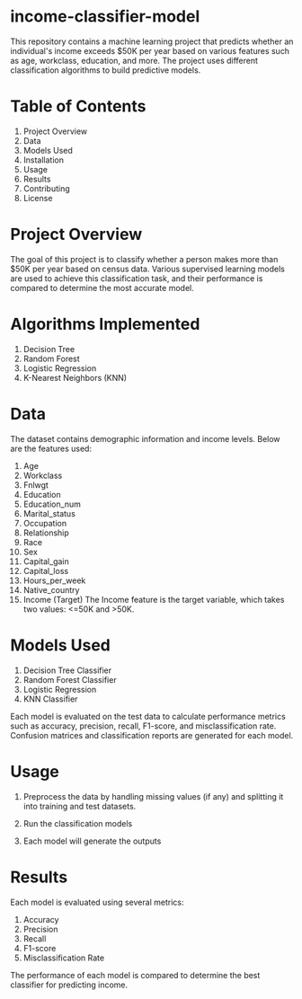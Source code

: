 # income-classifier-model

This repository contains a machine learning project that predicts whether an individual's income exceeds $50K per year based on various features such as age, workclass, education, and more. The project uses different classification algorithms to build predictive models.

# Table of Contents
1) Project Overview
2) Data
3) Models Used
4) Installation
5) Usage
6) Results
7) Contributing
8) License
# Project Overview
The goal of this project is to classify whether a person makes more than $50K per year based on census data. Various supervised learning models are used to achieve this classification task, and their performance is compared to determine the most accurate model.

# Algorithms Implemented
1) Decision Tree
2) Random Forest
3) Logistic Regression
4) K-Nearest Neighbors (KNN)

# Data
The dataset contains demographic information and income levels. Below are the features used:

1) Age
2) Workclass
3) Fnlwgt
4) Education
5) Education_num
6) Marital_status
7) Occupation
8) Relationship
9) Race
10) Sex
11) Capital_gain
12) Capital_loss
13) Hours_per_week
14) Native_country
15) Income (Target)
The Income feature is the target variable, which takes two values: <=50K and >50K.

# Models Used
1) Decision Tree Classifier
2) Random Forest Classifier
3) Logistic Regression
4) KNN Classifier

   
Each model is evaluated on the test data to calculate performance metrics such as accuracy, precision, recall, F1-score, and misclassification rate. Confusion matrices and classification reports are generated for each model.

# Usage
1) Preprocess the data by handling missing values (if any) and splitting it into training and test datasets.

2) Run the classification models

3) Each model will generate the outputs

# Results
Each model is evaluated using several metrics:
1) Accuracy
2) Precision
3) Recall
4) F1-score
5) Misclassification Rate
   
The performance of each model is compared to determine the best classifier for predicting income.

     
